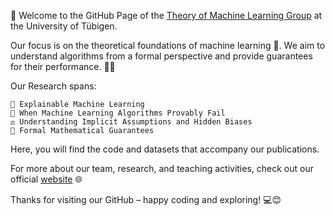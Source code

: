 👋 Welcome to the GitHub Page of the [Theory of Machine Learning Group](https://www.tml.cs.uni-tuebingen.de) at the University of Tübigen.

Our focus is on the theoretical foundations of machine learning 🤖. We aim to understand algorithms from a formal perspective and provide guarantees for their performance.
👨‍🔬 

Our Research spans:

    🌈 Explainable Machine Learning
    🔎 When Machine Learning Algorithms Provably Fail
    ⚖️ Understanding Implicit Assumptions and Hidden Biases
    📐 Formal Mathematical Guarantees

Here, you will find the code and datasets that accompany our publications.

For more about our team, research, and teaching activities, check out our official [website](https://www.tml.cs.uni-tuebingen.de) 🌐

Thanks for visiting our GitHub – happy coding and exploring! 💻😊
